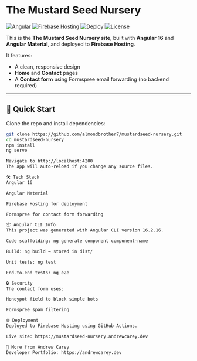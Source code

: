 # The Mustard Seed Nursery  

[![Angular](https://img.shields.io/badge/Angular-16-red?logo=angular)](https://angular.io/)
[![Firebase Hosting](https://img.shields.io/badge/Hosted%20on-Firebase-orange?logo=firebase)](https://firebase.google.com/)
[![Deploy](https://github.com/almondbrother7/mustardseed-nursery/actions/workflows/firebase-hosting.yml/badge.svg)](https://github.com/almondbrother7/mustardseed-nursery/actions/workflows/firebase-hosting.yml)
[![License](https://img.shields.io/badge/license-MIT-green.svg)](LICENSE)

This is the **The Mustard Seed Nursery site**, built with **Angular 16** and **Angular Material**, and deployed to **Firebase Hosting**.  

It features:  
- A clean, responsive design  
- **Home** and **Contact** pages  
- A **Contact form** using Formspree email forwarding (no backend required)  

---

## 🚀 Quick Start  

Clone the repo and install dependencies:  

```bash
git clone https://github.com/almondbrother7/mustardseed-nursery.git
cd mustardseed-nursery
npm install
ng serve

Navigate to http://localhost:4200
The app will auto-reload if you change any source files.

🛠 Tech Stack
Angular 16

Angular Material

Firebase Hosting for deployment

Formspree for contact form forwarding

📦 Angular CLI Info
This project was generated with Angular CLI version 16.2.16.

Code scaffolding: ng generate component component-name

Build: ng build → stored in dist/

Unit tests: ng test

End-to-end tests: ng e2e

🔒 Security
The contact form uses:

Honeypot field to block simple bots

Formspree spam filtering

🌐 Deployment
Deployed to Firebase Hosting using GitHub Actions.

Live site: https://mustardseed-nursery.andrewcarey.dev

🔗 More from Andrew Carey
Developer Portfolio: https://andrewcarey.dev

